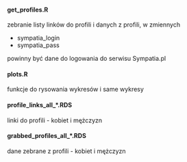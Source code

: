 #### get_profiles.R

zebranie listy linków do profili i danych z profili, w zmiennych 

* sympatia_login
* sympatia_pass

powinny być dane do logowania do serwisu Sympatia.pl


#### plots.R

funkcje do rysowania wykresów i same wykresy

#### profile_links_all_*.RDS

linki do profili - kobiet i mężczyzn


#### grabbed_profiles_all_*.RDS

dane zebrane z profili - kobiet i mężczyzn


